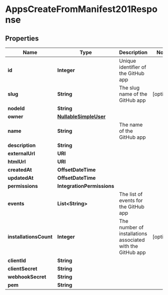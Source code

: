 

# AppsCreateFromManifest201Response


## Properties

| Name | Type | Description | Notes |
|------------ | ------------- | ------------- | -------------|
|**id** | **Integer** | Unique identifier of the GitHub app |  |
|**slug** | **String** | The slug name of the GitHub app |  [optional] |
|**nodeId** | **String** |  |  |
|**owner** | [**NullableSimpleUser**](NullableSimpleUser.md) |  |  |
|**name** | **String** | The name of the GitHub app |  |
|**description** | **String** |  |  |
|**externalUrl** | **URI** |  |  |
|**htmlUrl** | **URI** |  |  |
|**createdAt** | **OffsetDateTime** |  |  |
|**updatedAt** | **OffsetDateTime** |  |  |
|**permissions** | **IntegrationPermissions** |  |  |
|**events** | **List&lt;String&gt;** | The list of events for the GitHub app |  |
|**installationsCount** | **Integer** | The number of installations associated with the GitHub app |  [optional] |
|**clientId** | **String** |  |  |
|**clientSecret** | **String** |  |  |
|**webhookSecret** | **String** |  |  |
|**pem** | **String** |  |  |



